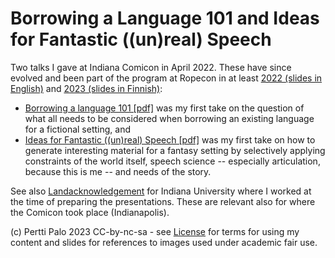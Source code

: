 # Borrowing a Language 101 and Ideas for Fantastic ((un)real) Speech

Two talks I gave at Indiana Comicon in April 2022. These have since evolved 
and been part of the program at Ropecon in at least 
[2022 (slides in English)](https://github.com/giuthas-talks/Ropecon2022) 
and [2023 (slides in Finnish)](https://github.com/giuthas-talks/Ropecon2023):

- [Borrowing a language 101 [pdf]](https://github.com/giuthas-talks/Comicon2022/blob/main/Borrowing/borrowing_a_language.pdf)
  was my first take on the question of what all needs to be considered when borrowing an existing
  language for a fictional setting, and
- [Ideas for Fantastic ((un)real) Speech [pdf]](https://github.com/giuthas-talks/Comicon2022/blob/main/Unreal/ideas_for_fantastic_speech.pdf)
  was my first take on how to generate
  interesting material for a fantasy setting by selectively applying constraints of the world itself,
  speech science -- especially articulation, because this is me -- and needs of the story.

See also 
[Landacknowledgement](https://github.com/giuthas-talks/Comicon2022/blob/main/Borrowing/IU%20LAS%20Native%20Language.pdf) 
for Indiana University where I worked at the time of preparing the presentations. These are relevant also for 
where the Comicon took place (Indianapolis).

(c) Pertti Palo 2023
CC-by-nc-sa - see [License](LICENSE.md) for terms for using my 
content and slides for references to images used under academic fair use. 
